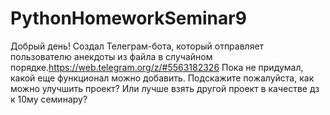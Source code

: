 # PythonHomeworkSeminar9
Добрый день! Создал Телеграм-бота, который отправляет пользователю анекдоты из файла в случайном порядке.https://web.telegram.org/z/#5563182326 
Пока не придумал, какой еще функционал можно добавить. Подскажите пожалуйста, как можно улучшить проект? Или лучше взять другой проект в качестве дз к 10му семинару?

